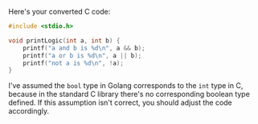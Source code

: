 Here's your converted C code:

```c
#include <stdio.h>

void printLogic(int a, int b) {
    printf("a and b is %d\n", a && b);
    printf("a or b is %d\n", a || b);
    printf("not a is %d\n", !a);
}
```

I've assumed the `bool` type in Golang corresponds to the `int` type in C, because in the standard C library there's no corresponding boolean type defined. If this assumption isn't correct, you should adjust the code accordingly.
